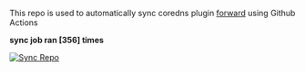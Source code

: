 This repo is used to automatically sync coredns plugin [forward](https://github.com/QZLin/forward) using Github Actions

**sync job ran [356] times**

[![Sync Repo](https://github.com/QZLin/coredns-extract/actions/workflows/sync.yaml/badge.svg)](https://github.com/QZLin/coredns-extract/actions/workflows/sync.yaml)
